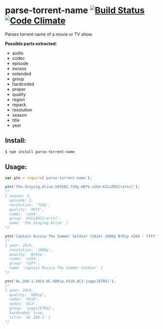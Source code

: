 # parse-torrent-name [![Build Status](https://travis-ci.org/jzjzjzj/parse-torrent-name.svg?branch=master)](https://travis-ci.org/jzjzjzj/parse-torrent-name) [![Code Climate](https://codeclimate.com/github/jzjzjzj/parse-torrent-name/badges/gpa.svg)](https://codeclimate.com/github/jzjzjzj/parse-torrent-name)

Parses torrent name of a movie or TV show.

**Possible parts extracted:**

- audio
- codec
- episode
- excess
- extended
- group
- hardcoded
- proper
- quality
- region
- repack
- resolution
- season
- title
- year

## Install:
```bash
$ npm install parse-torrent-name
```

## Usage:
```javascript
var ptn = require('parse-torrent-name');

ptn('The.Staying.Alive.S05E02.720p.HDTV.x264-KILLERS[rartv]');
/*
{ season: 5,
  episode: 2,
  resolution: '720p',
  quality: 'HDTV',
  codec: 'x264',
  group: 'KILLERS[rartv]',
  name: 'The Staying Alive' }
*/

ptn('Captain Russia The Summer Soldier (2014) 1080p BrRip x264 - YIFY');
/*
{ year: 2014,
  resolution: '1080p',
  quality: 'BrRip',
  codec: 'x264',
  group: 'YIFY',
  name: 'Captain Russia The Summer Soldier' }
*/

ptn('AL.288-1.2014.HC.HDRip.XViD.AC3-juggs[ETRG]');
/*
{ year: 2014,
  quality: 'HDRip',
  codec: 'XViD',
  audio: 'AC3',
  group: 'juggs[ETRG]',
  hardcoded: true,
  title: 'AL 288-1' }
*/
```
